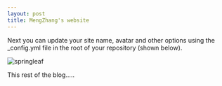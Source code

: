 ```yaml
---
layout: post
title: MengZhang's website
---
```


Next you can update your site name, avatar and other options using the _config.yml file in the root of your repository (shown below).

![springleaf](https://mengzhang2021.github.io/DataVisualization/springleaf.png)

This rest of the blog.....
